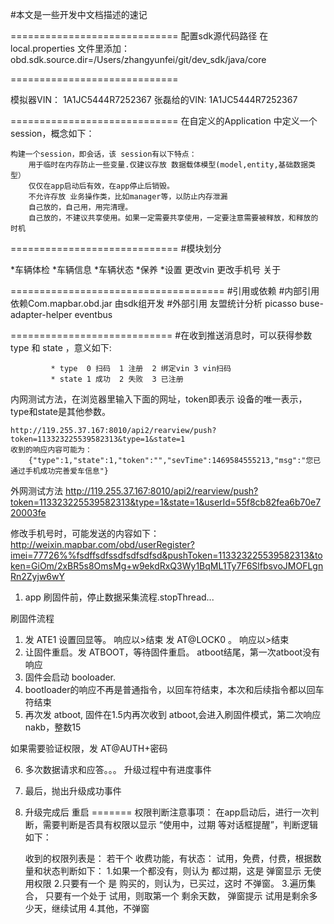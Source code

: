 #本文是一些开发中文档描述的速记


=============================
配置sdk源代码路径
在 local.properties 文件里添加：
obd.sdk.source.dir=/Users/zhangyunfei/git/dev_sdk/java/core

=============================

模拟器VIN：     1A1JC5444R7252367
张磊给的VIN:    1A1JC5444R7252367

=============================
在自定义的Application 中定义一个 session，概念如下：

    构建一个session，即会话，该 session有以下特点：
        用于临时在内存防止一些变量.仅建议存放 数据载体模型(model,entity,基础数据类型）
        仅仅在app启动后有效，在app停止后销毁。
        不允许存放 业务操作类，比如manager等，以防止内存泄漏
        自己放的，自己用，用完清理。
        自己放的，不建议共享使用。如果一定需要共享使用，一定要注意需要被释放，和释放的时机

=============================
#模块划分

*车辆体检
*车辆信息
*车辆状态
*保养
*设置
    更改vin
    更改手机号
    关于

=====================================
#引用或依赖
#内部引用
    依赖Com.mapbar.obd.jar    由sdk组开发
#外部引用
    友盟统计分析
    picasso
    buse-adapter-helper
    eventbus

============================
#在收到推送消息时，可以获得参数 type 和 state ，意义如下:

             * type  0 扫码  1 注册  2 绑定vin 3 vin扫码
             * state 1 成功  2 失败  3 已注册

内网测试方法，在浏览器里输入下面的网址，token即表示 设备的唯一表示，type和state是其他参数。

    http://119.255.37.167:8010/api2/rearview/push?token=113323225539582313&type=1&state=1
    收到的响应内容可能为：
        {"type":1,"state":1,"token":"","sevTime":1469584555213,"msg":"您已通过手机成功完善爱车信息"}
外网测试方法
    http://119.255.37.167:8010/api2/rearview/push?token=113323225539582313&type=1&state=1&userId=55f8cb82fea6b70e720003fe

修改手机号时，可能发送的内容如下：
http://weixin.mapbar.com/obd/userRegister?imei=77726%%fsdffsdfssdfsdfsdfsd&pushToken=113323225539582313&token=GiOm/2xBR5s8OmsMg+w9ekdRxQ3Wy1BqML1Ty7F6SlfbsvoJMOFLgnRn2Zyjw6wY

1. app 刷固件前，停止数据采集流程.stopThread...

刷固件流程
1.  发 ATE1 设置回显等。 响应以>结束
    发 AT@LOCK0  。 响应以>结束
2. 让固件重启。发 ATBOOT，等待固件重启。   atboot结尾，第一次atboot没有响应
3. 固件会启动 booloader.
4. bootloader的响应不再是普通指令，以回车符结束，本次和后续指令都以回车符结束
5. 再次发 atboot, 固件在1.5内再次收到 atboot,会进入刷固件模式，第二次响应 nakb，整数15

如果需要验证权限，发  AT@AUTH+密码

6. 多次数据请求和应答。。。 升级过程中有进度事件
7. 最后，抛出升级成功事件
8. 升级完成后 重启
=======
权限判断注意事项：
    在app启动后，进行一次判断，需要判断是否具有权限以显示 “使用中，过期 等对话框提醒”，判断逻辑如下：

   收到的权限列表是： 若干个 收费功能，有状态： 试用，免费，付费，根据数量和状态判断如下：
        1.如果一个都没有，则认为 都过期，这是 弹窗显示 无使用权限
        2.只要有一个 是 购买的，则认为，已买过，这时 不弹窗。
        3.遍历集合， 只要有一个处于 试用，则取第一个 剩余天数， 弹窗提示 试用是剩余多少天，继续试用
        4.其他，不弹窗
